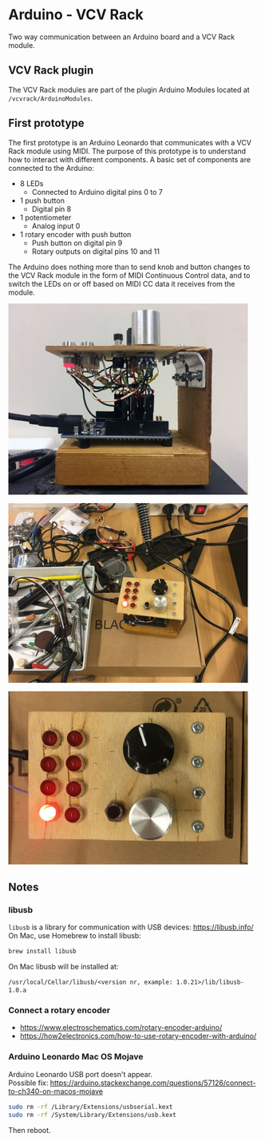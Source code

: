 # Arduino - VCV Rack

Two way communication between an Arduino board and a VCV Rack module.

## VCV Rack plugin

The VCV Rack modules are part of the plugin Arduino Modules located at `/vcvrack/ArduinoModules`.

## First prototype

The first prototype is an Arduino Leonardo that communicates with a VCV Rack module using MIDI. The purpose of this prototype is to understand how to interact with different components. A basic set of components are connected to the Arduino:

- 8 LEDs
  - Connected to Arduino digital pins 0 to 7
- 1 push button
  - Digital pin 8
- 1 potentiometer
  - Analog input 0
- 1 rotary encoder with push button
  - Push button on digital pin 9
  - Rotary outputs on digital pins 10 and 11

The Arduino does nothing more than to send knob and button changes to the VCV Rack module in the form of MIDI Continuous Control data, and to switch the LEDs on or off based on MIDI CC data it receives from the module.

![Prototype 1](assets/img/prototype1_side_2020-01-16_1200.jpg 'Prototype 1')

![Prototype 1](assets/img/prototype1_overview_2020-01-16_1200.jpg 'Prototype 1')

![Prototype 1](assets/img/prototype1_top_2020-01-16_1200.jpg 'Prototype 1')




## Notes

### libusb

`libusb` is a library for communication with USB devices: https://libusb.info/<br />
On Mac, use Homebrew to install libusb:

```bash
brew install libusb
```

On Mac libusb will be installed at:

```
/usr/local/Cellar/libusb/<version nr, example: 1.0.21>/lib/libusb-1.0.a
```

### Connect a rotary encoder

- https://www.electroschematics.com/rotary-encoder-arduino/
- https://how2electronics.com/how-to-use-rotary-encoder-with-arduino/

### Arduino Leonardo Mac OS Mojave

Arduino Leonardo USB port doesn't appear.<br>
Possible fix: https://arduino.stackexchange.com/questions/57126/connect-to-ch340-on-macos-mojave

```bash
sudo rm -rf /Library/Extensions/usbserial.kext
sudo rm -rf /System/Library/Extensions/usb.kext
```

Then reboot.

<style>
img {
  max-width: 480px;
}
</style>

